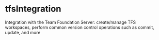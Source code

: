# tfsIntegration
Integration with the Team Foundation Server: create/manage TFS workspaces, perform common version control operations such as commit, update, and more
